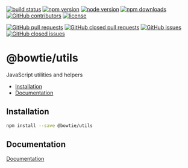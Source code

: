 [![build status](https://img.shields.io/travis/bowtie-co/node-utils.svg?style=flat-square)](https://travis-ci.org/bowtie-co/node-utils)
[![npm version](https://img.shields.io/npm/v/@bowtie/utils.svg?style=flat-square)](https://www.npmjs.com/package/@bowtie/utils)
[![node version](https://img.shields.io/node/v/@bowtie/utils.svg?style=flat-square)](https://nodejs.org)
[![npm downloads](https://img.shields.io/npm/dt/@bowtie/utils.svg?style=flat-square)](https://www.npmjs.com/package/@bowtie/utils)
[![GitHub contributors](https://img.shields.io/github/contributors/bowtie-co/node-utils.svg?style=flat-square)](https://github.com/bowtie-co/node-utils/graphs/contributors)
[![license](https://img.shields.io/npm/l/@bowtie/utils.svg?style=flat-square)](https://github.com/bowtie-co/node-utils/blob/master/LICENSE)

[![GitHub pull requests](https://img.shields.io/github/issues-pr/bowtie-co/node-utils.svg?style=flat-square)](https://github.com/bowtie-co/node-utils/pulls)
[![GitHub closed pull requests](https://img.shields.io/github/issues-pr-closed/bowtie-co/node-utils.svg?style=flat-square)](https://github.com/bowtie-co/node-utils/pulls?utf8=%E2%9C%93&q=is%3Apr+is%3Aclosed+)
[![GitHub issues](https://img.shields.io/github/issues/bowtie-co/node-utils.svg?style=flat-square)](https://github.com/bowtie-co/node-utils/issues)
[![GitHub closed issues](https://img.shields.io/github/issues-closed/bowtie-co/node-utils.svg?style=flat-square)](https://github.com/bowtie-co/node-utils/issues?utf8=%E2%9C%93&q=is%3Aissue+is%3Aclosed+)

# @bowtie/utils
JavaScript utilities and helpers

- [Installation](#installation)
- [Documentation](#documentation)

## Installation

```bash
npm install --save @bowtie/utils
```

## Documentation

[Documentation](https://bowtie-co.github.io/node-utils)
